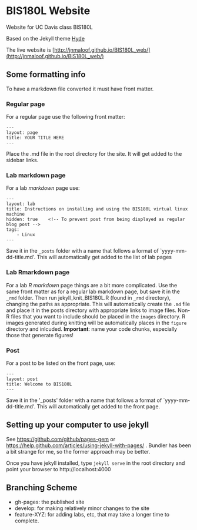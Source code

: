 # BIS180L Website

Website for UC Davis class BIS180L

Based on the Jekyll theme [Hyde](http://hyde.getpoole.com/)

The live website is [http://jnmaloof.github.io/BIS180L_web/](http://jnmaloof.github.io/BIS180L_web/)

## Some formatting info

To have a markdown file converted it must have front matter.

### Regular page

For a regular page use the following front matter:

    ---
    layout: page
    title: YOUR TITLE HERE
    ---

Place the .md file in the root directory for the site.  It will get added to the sidebar links.

### Lab markdown page

For a lab _markdown_ page use:

    ---
    layout: lab
    title: Instructions on installing and using the BIS180L virtual linux machine
    hidden: true    <!-- To prevent post from being displayed as regular blog post -->
    tags:
        - Linux
    ---

Save it in the `_posts` folder with a name that follows a format of `yyyy-mm-dd-title.md'.  This will automatically get added to the list of lab pages

### Lab Rmarkdown page

For a lab _*R* markdown_ page things are a bit more complicated.  Use the same front matter as for a regular lab markdown page, but save it in the `_rmd` folder.  Then run jekyll_knit_BIS180L.R (found in `_rmd` directory), changing the paths as appropriate.  This will automatically create the `.md` file and place it in the posts directory with appropriate links to image files.  Non-R files that you want to include should be placed in the `images` directory.  R images generated during knitting will be automatically places in the `figure` directory and inlcuded.  __Important__: name your code chunks, especially those that generate figures!

### Post

For a post to be listed on the front page, use:

    ---
    layout: post
    title: Welcome to BIS180L
    ---

Save it in the '_posts' folder with a name that follows a format of `yyyy-mm-dd-title.md'.  This will automatically get added to the front page.

## Setting up your computer to use jekyll

See https://github.com/github/pages-gem or https://help.github.com/articles/using-jekyll-with-pages/ .  Bundler has been a bit strange for me, so the former approach may be better.

Once you have jekyll installed, type `jekyll serve` in the root directory and point your browser to http://localhost:4000

## Branching Scheme

* gh-pages: the published site
* develop: for making relatively minor changes to the site
* feature-XYZ: for adding labs, etc, that may take a longer time to complete.

